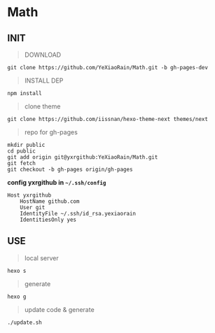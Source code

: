 Math
====

## INIT

> DOWNLOAD

`git clone https://github.com/YeXiaoRain/Math.git -b gh-pages-dev`

> INSTALL DEP

`npm install`

> clone theme

`git clone https://github.com/iissnan/hexo-theme-next themes/next`

> repo for gh-pages

```
mkdir public
cd public
git add origin git@yxrgithub:YeXiaoRain/Math.git
git fetch
git checkout -b gh-pages origin/gh-pages
```

**config yxrgithub in `~/.ssh/config`**

```config
Host yxrgithub
    HostName github.com
    User git
    IdentityFile ~/.ssh/id_rsa.yexiaorain
    IdentitiesOnly yes
```

## USE

> local server

`hexo s`

> generate

`hexo g`

> update code & generate

`./update.sh`
